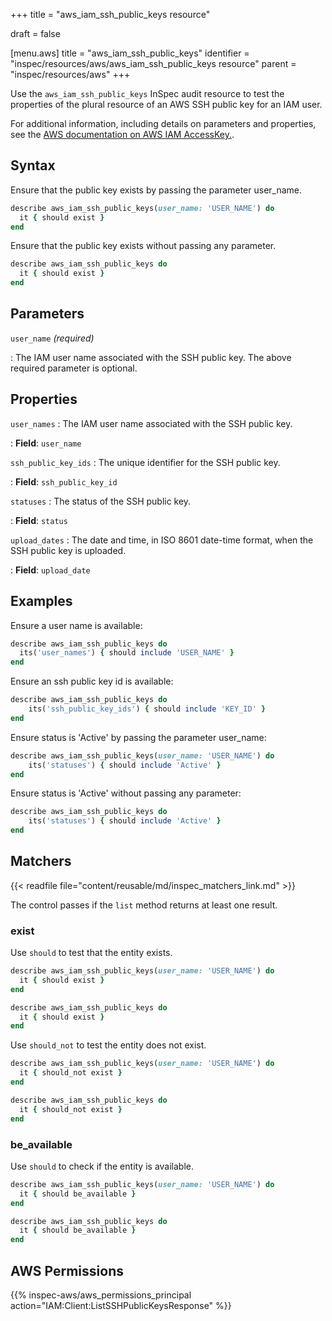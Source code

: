 +++
title = "aws_iam_ssh_public_keys resource"

draft = false


[menu.aws]
title = "aws_iam_ssh_public_keys"
identifier = "inspec/resources/aws/aws_iam_ssh_public_keys resource"
parent = "inspec/resources/aws"
+++

Use the `aws_iam_ssh_public_keys` InSpec audit resource to test the properties of the plural resource of an AWS SSH public key for an IAM user.

For additional information, including details on parameters and properties, see the [AWS documentation on AWS IAM AccessKey.](https://docs.aws.amazon.com/AWSCloudFormation/latest/UserGuide/aws-properties-iam-accesskey.html).

## Syntax

Ensure that the public key exists by passing the parameter user_name.

```ruby
describe aws_iam_ssh_public_keys(user_name: 'USER_NAME') do
  it { should exist }
end
```

Ensure that the public key exists without passing any parameter.

```ruby
describe aws_iam_ssh_public_keys do
  it { should exist }
end
```

## Parameters

`user_name` _(required)_

: The IAM user name associated with the SSH public key. The above required parameter is optional.

## Properties

`user_names`
: The IAM user name associated with the SSH public key.

: **Field**: `user_name`

`ssh_public_key_ids`
: The unique identifier for the SSH public key.

: **Field**: `ssh_public_key_id`

`statuses`
: The status of the SSH public key.

: **Field**: `status`

`upload_dates`
: The date and time, in ISO 8601 date-time format, when the SSH public key is uploaded.

: **Field**: `upload_date`

## Examples

Ensure a user name is available:

```ruby
describe aws_iam_ssh_public_keys do
  its('user_names') { should include 'USER_NAME' }
end
```

Ensure an ssh public key id is available:

```ruby
describe aws_iam_ssh_public_keys do
    its('ssh_public_key_ids') { should include 'KEY_ID' }
end
```

Ensure status is 'Active' by passing the parameter user_name:

```ruby
describe aws_iam_ssh_public_keys(user_name: 'USER_NAME') do
    its('statuses') { should include 'Active' }
end
```

Ensure status is 'Active' without passing any parameter:

```ruby
describe aws_iam_ssh_public_keys do
    its('statuses') { should include 'Active' }
end
```

## Matchers

{{< readfile file="content/reusable/md/inspec_matchers_link.md" >}}

The control passes if the `list` method returns at least one result.

### exist

Use `should` to test that the entity exists.

```ruby
describe aws_iam_ssh_public_keys(user_name: 'USER_NAME') do
  it { should exist }
end
```

```ruby
describe aws_iam_ssh_public_keys do
  it { should exist }
end
```

Use `should_not` to test the entity does not exist.

```ruby
describe aws_iam_ssh_public_keys(user_name: 'USER_NAME') do
  it { should_not exist }
end
```

```ruby
describe aws_iam_ssh_public_keys do
  it { should_not exist }
end
```

### be_available

Use `should` to check if the entity is available.

```ruby
describe aws_iam_ssh_public_keys(user_name: 'USER_NAME') do
  it { should be_available }
end
```

```ruby
describe aws_iam_ssh_public_keys do
  it { should be_available }
end
```

## AWS Permissions

{{% inspec-aws/aws_permissions_principal action="IAM:Client:ListSSHPublicKeysResponse" %}}
